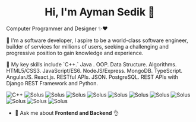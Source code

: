 <h1 align="center">Hi, I'm Ayman Sedik 👋</h1>

<p>Computer Programmer and Designer ✨❤️</p>
<p>📌 I'm a software developer, I aspire to be a world-class software engineer, builder of services for millions of users, 
 seeking a challenging and progressive position to gain knowledge and experience.</p>
 
<p>📌 My key skills include `C++.` Java . OOP. Data Structure. Algorithms. HTML5/CSS3. JavaScript/ES6. 
 NodeJS/Express. MongoDB. TypeScript. AngularJS. React.js. RESTful APIs. JSON. PostgreSQL. REST 
 APIs with Django REST Framework and Python.</p>
 
![C++](https://img.shields.io/badge/C++-%23f2f2f2.svg?style=for-the-badge&logo=C++&logoColor=5294E2)
![Solus](https://img.shields.io/badge/Java%23f2f2f2.svg?style=for-the-badg&logo=Java&logoColor=5294E2)
![Solus](https://img.shields.io/badge/C++-%23f2f2f2.svg?style=for-the-badge&logo=C++&logoColor=5294E2)
![Solus](https://img.shields.io/badge/C++-%23f2f2f2.svg?style=for-the-badge&logo=C++&logoColor=5294E2)
![Solus](https://img.shields.io/badge/C++-%23f2f2f2.svg?style=for-the-badge&logo=C++&logoColor=5294E2)
![Solus](https://img.shields.io/badge/C++-%23f2f2f2.svg?style=for-the-badge&logo=C++&logoColor=5294E2)
![Solus](https://img.shields.io/badge/C++-%23f2f2f2.svg?style=for-the-badge&logo=C++&logoColor=5294E2)
![Solus](https://img.shields.io/badge/C++-%23f2f2f2.svg?style=for-the-badge&logo=C++&logoColor=5294E2)
![Solus](https://img.shields.io/badge/C++-%23f2f2f2.svg?style=for-the-badge&logo=C++&logoColor=5294E2)
![Solus](https://img.shields.io/badge/C++-%23f2f2f2.svg?style=for-the-badge&logo=C++&logoColor=5294E2)
![Solus](https://img.shields.io/badge/C++-%23f2f2f2.svg?style=for-the-badge&logo=C++&logoColor=5294E2)
![Solus](https://img.shields.io/badge/C++-%23f2f2f2.svg?style=for-the-badge&logo=C++&logoColor=5294E2)

- 💬 Ask me about **Frontend and Backend** 👌
